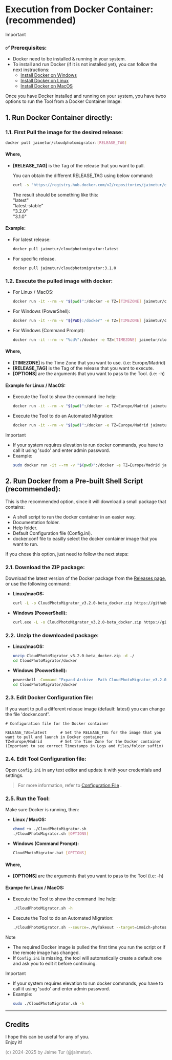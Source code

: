 # Execution from Docker Container: \(recommended)

> [!IMPORTANT] 
> ### ✅ Prerequisites:
> - Docker need to be installed & running in your system.
> - To install and run Docker (if it is not installed yet), you can follow the next instructions:  
>     - [Install Docker on Windows](/help/install-docker/install-docker-windows.md)  
>     - [Install Docker on Linux](/help/install-docker/install-docker-linux.md)  
>     - [Install Docker on MacOS](/help/install-docker/install-docker-macos.md)  


Once you have Docker installed and running on your system, you have twoo options to run the Tool from a Docker Container Image:
## 1. Run Docker Container directly:

### 1.1. First Pull the image for the desired release:
  ```bash
  docker pull jaimetur/cloudphotomigrator:[RELEASE_TAG]
  ```

#### Where,
  - **[RELEASE_TAG]** is the Tag of the release that you want to pull.
    
    You can obtain the different RELEASE_TAG using below command:
    ```bash
    curl -s "https://registry.hub.docker.com/v2/repositories/jaimetur/cloudphotomigrator/tags?page_size=100" | jq '.results[].name'
    ```
    The result should be something like this:  
      "latest"  
      "latest-stable"  
      "3.2.0"  
      "3.1.0"  

#### Example:
  - For latest release:
    ```bash
    docker pull jaimetur/cloudphotomigrator:latest
    ```
  - For specific release.
    ```
    docker pull jaimetur/cloudphotomigrator:3.1.0
    ```


### 1.2. Execute the pulled image with docker:
- For Linux / MacOS: 
  ```bash
  docker run -it --rm -v "$(pwd)":/docker -e TZ=[TIMEZONE] jaimetur/cloudphotomigrator:[RELEASE_TAG] [OPTIONS]
  ```
- For Windows (PowerShell): 
  ```bash
  docker run -it --rm -v "${PWD}:/docker" -e TZ=[TIMEZONE] jaimetur/cloudphotomigrator:[RELEASE_TAG] [OPTIONS]
  ```
- For Windows (Command Prompt): 
  ```bash
  docker run -it --rm -v "%cd%":/docker -e TZ=[TIMEZONE] jaimetur/cloudphotomigrator:[RELEASE_TAG] [OPTIONS]
  ```

#### Where,
  - **[TIMEZONE]** is the Time Zone that you want to use. (i.e: Europe/Madrid)
  - **[RELEASE_TAG]** is the Tag of the release that you want to execute.
  - **[OPTIONS]** are the arguments that you want to pass to the Tool. (i.e: -h)

#### Example for Linux / MacOS:
  - Execute the Tool to show the command line help:
    ```bash
    docker run -it --rm -v "$(pwd)":/docker -e TZ=Europe/Madrid jaimetur/cloudphotomigrator:latest -h
    ```
  - Execute the Tool to do an Automated Migration:
    ```bash
    docker run -it --rm -v "$(pwd)":/docker -e TZ=Europe/Madrid jaimetur/cloudphotomigrator:latest --source=./MyTakeout --target=immich-photos
    ```

> [!IMPORTANT]
> - If your system requires elevation to run docker commands, you have to call it using 'sudo' and enter admin password.
> - Example:
>   ```bash
>   sudo docker run -it --rm -v "$(pwd)":/docker -e TZ=Europe/Madrid jaimetur/cloudphotomigrator:latest -h
>   ```

## 2. Run Docker from a Pre-built Shell Script (recommended):

This is the recommended option, since it will download a small package that contains:
- A shell script to run the docker container in an easier way.
- Documentation folder.
- Help folder.
- Default Configuration file (Config.ini).
- docker.conf file to easilly select the docker container image that you want to run.

If you chose this option, just need to follow the next steps:

### 2.1. Download the ZIP package:

Download the latest version of the Docker package from the [Releases page](https://github.com/jaimetur/CloudPhotoMigrator/releases), or use the following command:

- **Linux/macOS:**
    ```bash
    curl -L -o CloudPhotoMigrator_v3.2.0-beta_docker.zip https://github.com/jaimetur/CloudPhotoMigrator/releases/download/v3.2.0-beta/CloudPhotoMigrator_v3.2.0-beta_docker.zip
    ```
  
- **Windows (PoowerShell):**
    ```bash
    curl.exe -L -o CloudPhotoMigrator_v3.2.0-beta_docker.zip https://github.com/jaimetur/CloudPhotoMigrator/releases/download/v3.2.0-beta/CloudPhotoMigrator_v3.2.0-beta_docker.zip
    ```


### 2.2. Unzip the downloaded package:

- **Linux/macOS:**
    ```bash
    unzip CloudPhotoMigrator_v3.2.0-beta_docker.zip -d ./
    cd CloudPhotoMigrator/docker
    ```

- **Windows (PoowerShell):**
    ```bash
    powershell -Command "Expand-Archive -Path CloudPhotoMigrator_v3.2.0-beta_docker.zip -DestinationPath ./"
    cd CloudPhotoMigrator/docker
    ```


### 2.3. Edit Docker Configuration file:   

If you want to pull a different release image (default: latest) you can change the file 'docker.conf'.  

```
# Configuration file for the Docker container

RELEASE_TAG=latest      # Set the RELEASE_TAG for the image that you want to pull and launch in Docker container
TZ=Europe/Madrid        # Set the Time Zone for the Docker container (Important to see correct Timestamps in Logs and files/folder suffix)
```


### 2.4. Edit Tool Configuration file:

Open `Config.ini` in any text editor and update it with your credentials and settings.

> For more information, refer to [Configuration File](/help/0-configuration-file.md) .


### 2.5. Run the Tool:

Make sure Docker is running, then:

- **Linux / MacOS:**
    ```bash
    chmod +x ./CloudPhotoMigrator.sh
    ./CloudPhotoMigrator.sh [OPTIONS]
    ``` 
- **Windows (Command Prompt):**
    ```bash
    CloudPhotoMigrator.bat [OPTIONS]
    ```

#### Where,
  - **[OPTIONS]** are the arguments that you want to pass to the Tool (i.e: -h)
 
#### Exampe for Linux / MacOS:
  - Execute the Tool to show the command line help:
    ```bash
    ./CloudPhotoMigrator.sh -h
    ```
  - Execute the Tool to do an Automated Migration:
    ```bash
    ./CloudPhotoMigrator.sh --source=./MyTakeout --target=immich-photos
    ```
    
> [!NOTE]
> - The required Docker image is pulled the first time you run the script or if the remote image has changed.
> - If `Config.ini` is missing, the tool will automatically create a default one and ask you to edit it before continuing.

> [!IMPORTANT]
> - If your system requires elevation to run docker commands, you have to call it using 'sudo' and enter admin password.
> - Example:
>   ```bash
>   sudo ./CloudPhotoMigrator.sh -h
>   ```

---
## Credits
I hope this can be useful for any of you.  
Enjoy it!

<span style="color:grey">(c) 2024-2025 by Jaime Tur (@jaimetur).</span> 

